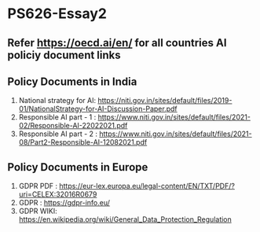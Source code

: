 # PS626-Essay2

## Refer https://oecd.ai/en/ for all countries AI policiy document links

## Policy Documents in India
1. National strategy for AI: https://niti.gov.in/sites/default/files/2019-01/NationalStrategy-for-AI-Discussion-Paper.pdf
2. Responsible AI part - 1 : https://www.niti.gov.in/sites/default/files/2021-02/Responsible-AI-22022021.pdf
3. Responsible AI part - 2 : https://www.niti.gov.in/sites/default/files/2021-08/Part2-Responsible-AI-12082021.pdf

## Policy Documents in Europe
1. GDPR PDF : https://eur-lex.europa.eu/legal-content/EN/TXT/PDF/?uri=CELEX:32016R0679
2. GDPR     : https://gdpr-info.eu/
3. GDPR WIKI: https://en.wikipedia.org/wiki/General_Data_Protection_Regulation
